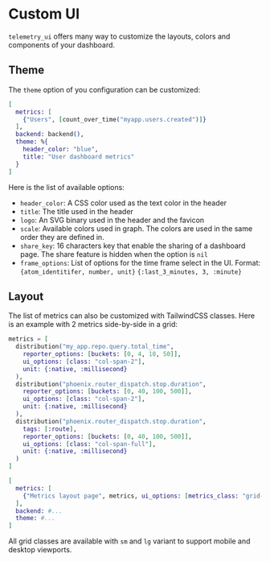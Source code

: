 # Custom UI

`telemetry_ui` offers many way to customize the layouts, colors and components of your dashboard.

## Theme

The `theme` option of you configuration can be customized:

```elixir
[
  metrics: [
    {"Users", [count_over_time("myapp.users.created")]}
  ],
  backend: backend(),
  theme: %{
    header_color: "blue",
    title: "User dashboard metrics"
  }
]
```

Here is the list of available options:

- `header_color`: A CSS color used as the text color in the header
- `title`: The title used in the header
- `logo`: An SVG binary used in the header and the favicon
- `scale`: Available colors used in graph. The colors are used in the same order they are defined in.
- `share_key`: 16 characters key that enable the sharing of a dashboard page. The share feature is hidden when the option is `nil`
- `frame_options`: List of options for the time frame select in the UI. Format: `{atom_identitifer, number, unit}` `{:last_3_minutes, 3, :minute}`

## Layout

The list of metrics can also be customized with TailwindCSS classes. Here is an example with 2 metrics side-by-side in a grid:

```elixir
metrics = [
  distribution("my_app.repo.query.total_time",
    reporter_options: [buckets: [0, 4, 10, 50]],
    ui_options: [class: "col-span-2"],
    unit: {:native, :millisecond}
  ),
  distribution("phoenix.router_dispatch.stop.duration",
    reporter_options: [buckets: [0, 40, 100, 500]],
    ui_options: [class: "col-span-2"],
    unit: {:native, :millisecond}
  ),
  distribution("phoenix.router_dispatch.stop.duration",
    tags: [:route],
    reporter_options: [buckets: [0, 40, 100, 500]],
    ui_options: [class: "col-span-full"],
    unit: {:native, :millisecond}
  )
]

[
  metrics: [
    {"Metrics layout page", metrics, ui_options: [metrics_class: "grid-cols-4 gap-4"]}
  ],
  backend: #...
  theme: #...
]
```

All grid classes are available with `sm` and `lg` variant to support mobile and desktop viewports.
